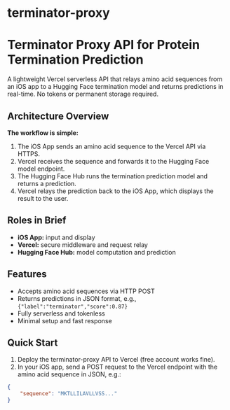 # terminator-proxy

# Terminator Proxy API for Protein Termination Prediction

A lightweight Vercel serverless API that relays amino acid sequences from an iOS app to a Hugging Face termination model and returns predictions in real-time. No tokens or permanent storage required.

## Architecture Overview

**The workflow is simple:**

1. The iOS App sends an amino acid sequence to the Vercel API via HTTPS.  
2. Vercel receives the sequence and forwards it to the Hugging Face model endpoint.  
3. The Hugging Face Hub runs the termination prediction model and returns a prediction.  
4. Vercel relays the prediction back to the iOS App, which displays the result to the user.

## Roles in Brief

- **iOS App:** input and display  
- **Vercel:** secure middleware and request relay  
- **Hugging Face Hub:** model computation and prediction  

## Features

- Accepts amino acid sequences via HTTP POST  
- Returns predictions in JSON format, e.g., `{"label":"terminator","score":0.87}`  
- Fully serverless and tokenless  
- Minimal setup and fast response

## Quick Start

1. Deploy the terminator-proxy API to Vercel (free account works fine).  
2. In your iOS app, send a POST request to the Vercel endpoint with the amino acid sequence in JSON, e.g.:

```json
{
    "sequence": "MKTLLILAVLLVSS..."
}

